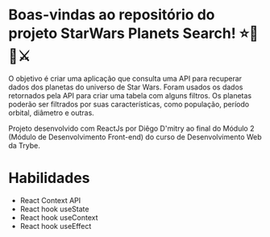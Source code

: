 # Boas-vindas ao repositório do projeto StarWars Planets Search! ⭐🔫🧑⚔️

O objetivo é criar uma aplicação que consulta uma API para recuperar dados dos planetas do universo de Star Wars.
Foram usados os dados retornados pela API para criar uma tabela com alguns filtros. Os planetas poderão ser filtrados por suas características, como população, período orbital, diâmetro e outras.

Projeto desenvolvido com ReactJs por Diêgo D'mitry ao final do Módulo 2 (Módulo de Desenvolvimento Front-end) do curso de Desenvolvimento Web da Trybe.

# Habilidades
* React Context API
* React hook useState
* React hook useContext
* React hook useEffect
